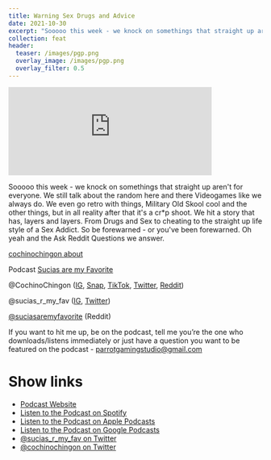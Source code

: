 ```yaml
---
title: Warning Sex Drugs and Advice
date: 2021-10-30
excerpt: "Sooooo this week - we knock on somethings that straight up aren't for everyone"
collection: feat
header:
  teaser: /images/pgp.png
  overlay_image: /images/pgp.png
  overlay_filter: 0.5
---
```


<iframe src='https://embed.podcasts.apple.com/us/podcast/94-warning-sex-drugs-and-advice/id1499531567?i=1000540207833&amp;theme=dark' width='80%' height='175' frameborder='0' allowtransparency='true' allow='encrypted-media'></iframe>

Sooooo this week - we knock on somethings that straight up aren't for everyone. We still talk about the random here and there Videogames like we always do. We even go retro with things, Military Old Skool cool and the other things, but in all reality after that it's a cr*p shoot. We hit a story that has, layers and layers. From Drugs and Sex to cheating to the straight up life style of a Sex Addict. So be forewarned - or you've been forewarned. Oh yeah and the Ask Reddit Questions we answer.

[cochinochingon about](cochinochingon.com/about)

Podcast [Sucias are my Favorite](https://anchor.fm/sucias)

@CochinoChingon ([IG](https://www.instagram.com/cochinochingon/), [Snap](http://www.snapchat.com/add/cochinochingon), [TikTok](https://www.tiktok.com/@cochinochingon/), [Twitter](http://twitter.com/cochinochingon), [Reddit](https://www.reddit.com/user/cochinochingon))

@sucias_r_my_fav ([IG](https://instagram.com/sucias_r_my_fav), [Twitter](https://twitter.com/sucias_r_my_fav))

[@suciasaremyfavorite](https://reddit.com/u/suciasaremyfavorite) (Reddit)


If you want to hit me up, be on the podcast, tell me you’re the one who downloads/listens immediately or just have a question you want to be featured on the podcast - parrotgamingstudio@gmail.com

# Show links

* <i class=fas fa-link></i> [Podcast Website](https://sucias.xyz)
* <i class=fab fa-spotify></i> [Listen to the Podcast on Spotify](https://open.spotify.com/show/3XjoipCU3QzeIaQAAQpBdW)
* <i class=fas fa-podcast></i> [Listen to the Podcast on Apple Podcasts](https://podcasts.apple.com/us/podcast/sucias-are-my-favorite/id1548173787)
* <i class=fab fa-google-play></i> [Listen to the Podcast on Google Podcasts](https://podcasts.google.com/feed/aHR0cHM6Ly9hbmNob3IuZm0vcy80MjI0YzYzYy9wb2RjYXN0L3Jzcw==)
* <i class=fab fa-twitter></i> [@sucias_r_my_fav on Twitter](https://twitter.com/sucias_r_my_fav)
* <i class=fab fa-twitter></i> [@cochinochingon on Twitter](https://twitter.com/cochinochingon)
